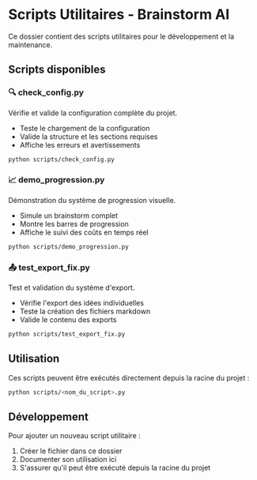 # Scripts Utilitaires - Brainstorm AI

Ce dossier contient des scripts utilitaires pour le développement et la maintenance.

## Scripts disponibles



### 🔍 check_config.py
Vérifie et valide la configuration complète du projet.
- Teste le chargement de la configuration
- Valide la structure et les sections requises
- Affiche les erreurs et avertissements
```bash
python scripts/check_config.py
```





### 📈 demo_progression.py
Démonstration du système de progression visuelle.
- Simule un brainstorm complet
- Montre les barres de progression
- Affiche le suivi des coûts en temps réel
```bash
python scripts/demo_progression.py
```



### 📤 test_export_fix.py
Test et validation du système d'export.
- Vérifie l'export des idées individuelles
- Teste la création des fichiers markdown
- Valide le contenu des exports
```bash
python scripts/test_export_fix.py
```

## Utilisation

Ces scripts peuvent être exécutés directement depuis la racine du projet :
```bash
python scripts/<nom_du_script>.py
```

## Développement

Pour ajouter un nouveau script utilitaire :
1. Créer le fichier dans ce dossier
2. Documenter son utilisation ici
3. S'assurer qu'il peut être exécuté depuis la racine du projet 